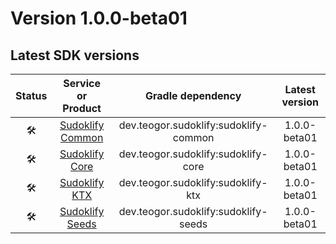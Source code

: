 [//]: # (This file was automatically generated - do not edit)

# Version 1.0.0-beta01

## Latest SDK versions

| Status |                 Service or Product                 |           Gradle dependency           | Latest version |
|:------:|:--------------------------------------------------:|:-------------------------------------:|:--------------:|
|  🛠️   | [Sudoklify Common](../../../html/sudoklify-common) | dev.teogor.sudoklify:sudoklify-common |  1.0.0-beta01  |
|  🛠️   |   [Sudoklify Core](../../../html/sudoklify-core)   |  dev.teogor.sudoklify:sudoklify-core  |  1.0.0-beta01  |
|  🛠️   |    [Sudoklify KTX](../../../html/sudoklify-ktx)    |  dev.teogor.sudoklify:sudoklify-ktx   |  1.0.0-beta01  |
|  🛠️   |  [Sudoklify Seeds](../../../html/sudoklify-seeds)  | dev.teogor.sudoklify:sudoklify-seeds  |  1.0.0-beta01  |
